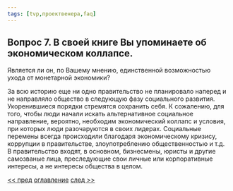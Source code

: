 ```yaml
---
tags: [tvp,проектвенера,faq]
---
```

## Вопрос 7. В своей книге Вы упоминаете об экономическом коллапсе. 

Является ли он, по Вашему мнению, единственной возможностью ухода от монетарной экономики?

За всю историю еще ни одно правительство не планировало наперед и не направляло общество в следующую фазу социального развития. Укоренившиеся порядки стремятся сохранить себя. К сожалению, для того, чтобы люди начали искать альтернативное социальное направление, вероятно, необходим экономический коллапс и условия, при которых люди разочаруются в своих лидерах. Социальные перемены всегда происходили благодаря экономическому кризису, коррупции в правительстве, злоупотреблению общественностью и т.д. В правительство входят, в основном, бизнесмены, юристы и другие самозваные лица, преследующие свои личные или корпоративные интересы, а не интересы общества в целом.

[<< пред](Вопрос%206.%20В%20чем%20заключаются%20основные%20пагубные%20последствия%20денежной%20системы.md) [оглавление](FAQ%20%D0%BF%D0%BE%20%D0%BF%D1%80%D0%BE%D0%B5%D0%BA%D1%82%D1%83%20%C2%AB%D0%92%D0%B5%D0%BD%D0%B5%D1%80%D0%B0%C2%BB.md) [след >>](Вопрос%208.%20Разве%20не%20станут%20сопротивляться%20богатые%20и%20сильные%20мира%20сего.md)